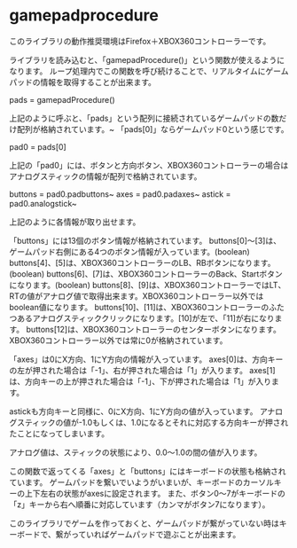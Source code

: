 gamepadprocedure
================
このライブラリの動作推奨環境はFirefox＋XBOX360コントローラーです。

ライブラリを読み込むと、「gamepadProcedure()」という関数が使えるようになります。
ループ処理内でこの関数を呼び続けることで、リアルタイムにゲームパッドの情報を取得することが出来ます。

pads = gamepadProcedure()

上記のように呼ぶと、「pads」という配列に接続されているゲームパッドの数だけ配列が格納されています。~
「pads[0]」ならゲームパッド0という感じです。

pad0 = pads[0]

上記の「pad0」には、ボタンと方向ボタン、XBOX360コントローラーの場合はアナログスティックの情報が配列で格納されています。

buttons = pad0.padbuttons~
axes = pad0.padaxes~
astick = pad0.analogstick~

上記のように各情報が取り出せます。

「buttons」には13個のボタン情報が格納されています。
buttons[0]〜[3]は、ゲームパッド右側にある4つのボタン情報が入っています。(boolean)
buttons[4]、[5]は、XBOX360コントローラーのLB、RBボタンになります。(boolean)
buttons[6]、[7]は、XBOX360コントローラーのBack、Startボタンになります。(boolean)
buttons[8]、[9]は、XBOX360コントローラーではLT、RTの値がアナログ値で取得出来ます。XBOX360コントローラー以外ではboolean値になります。
buttons[10]、[11]は、XBOX360コントローラーのふたつあるアナログスティッククリックになります。[10]が左で、｢11]が右になります。
buttons[12]は、XBOX360コントローラーのセンターボタンになります。XBOX360コントローラー以外では常に0が格納されています。

「axes」は0にX方向、1にY方向の情報が入っています。
axes[0]は、方向キーの左が押された場合は「-1」、右が押された場合は「1」が入ります。
axes[1]は、方向キーの上が押された場合は「-1」、下が押された場合は「1」が入ります。

astickも方向キーと同様に、0にX方向、1にY方向の値が入っています。
アナログスティックの値が-1.0もしくは、1.0になるとそれに対応する方向キーが押されたことになってしまいます。

アナログ値は、スティックの状態により、0.0〜1.0の間の値が入ります。

この関数で返ってくる「axes」と「buttons」にはキーボードの状態も格納されています。
ゲームパッドを繋いでいようがいまいが、キーボードのカーソルキーの上下左右の状態がaxesに設定されます。
また、ボタン0〜7がキーボードの「z」キーから右へ順番に対応しています（カンマがボタン7になります）。

このライブラリでゲームを作っておくと、ゲームパッドが繋がっていない時はキーボードで、繋がっていればゲームパッドで遊ぶことが出来ます。

